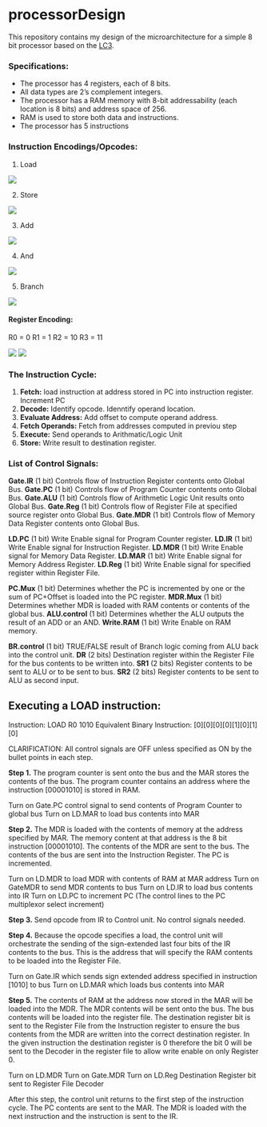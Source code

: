 # processorDesign

This repository contains my design of the microarchitecture for a simple 8 bit processor based on the [LC3][link1].

### Specifications:
* The processor has 4 registers, each of 8 bits.
* All data types are 2’s complement integers.
* The processor has a RAM memory with 8-bit addressability (each location is 8 bits)
and address space of 256.
* RAM is used to store both data and instructions.
* The processor has 5 instructions


### Instruction Encodings/Opcodes:
1. Load
<img src="images/load.jpeg">


2. Store
<img src="images/store.jpeg">

3. Add
<img src="images/add.jpeg">

4. And
<img src="images/and.jpeg">

5. Branch
<img src="images/branch.jpeg">

#### Register Encoding: 
R0 = 0
R1 = 1
R2 = 10
R3 = 11

<img src="images/blockDiagram.jpeg">

<img src="images/finiteStateDiagram.jpeg">


### The Instruction Cycle:
1. **Fetch:** load instruction at address stored in PC into instruction register. Increment PC
2. **Decode:** Identify opcode. Idenntify operand location.
3. **Evaluate Address:** Add offset to compute operand address.
4. **Fetch Operands:** Fetch from addresses computed in previou step
5. **Execute:** Send operands to Arithmatic/Logic Unit
6. **Store:** Write result to destination register. 


### List of Control Signals:
**Gate.IR** (1 bit) Controls flow of Instruction Register contents onto Global Bus.
**Gate.PC** (1 bit) Controls flow of Program Counter contents onto Global Bus.
**Gate.ALU** (1 bit) Controls flow of Arithmetic Logic Unit results onto Global Bus.
**Gate.Reg** (1 bit) Controls flow of Register File at specified source register onto Global Bus.
**Gate.MDR** (1 bit) Controls flow of Memory Data Register contents onto Global Bus.

**LD.PC** (1 bit) Write Enable signal for Program Counter register. 
**LD.IR** (1 bit) Write Enable signal for Instruction Register. 
**LD.MDR** (1 bit) Write Enable signal for Memory Data Register.
**LD.MAR** (1 bit) Write Enable signal for Memory Address Register.
**LD.Reg** (1 bit) Write Enable signal for specified register within Register File. 

**PC.Mux** (1 bit) Determines whether the PC is incremented by one or the sum of PC+Offset is loaded into the PC register.
**MDR.Mux** (1 bit) Determines whether MDR is loaded with RAM contents or contents of the global bus.
**ALU.control** (1 bit) Determines whether the ALU outputs the result of an ADD or an AND.
**Write.RAM** (1 bit) Write Enable on RAM memory. 

**BR.control** (1 bit) TRUE/FALSE result of Branch logic coming from ALU back into the control unit.
**DR** (2 bits) Destination register within the Register File for the bus contents to be written into.
**SR1** (2 bits) Register contents to be sent to ALU or to be sent to bus.
**SR2** (2 bits) Register contents to be sent to ALU as second input.


## Executing a LOAD instruction:
Instruction: LOAD R0 1010
Equivalent Binary Instruction: [0][0][0][0][1][0][1][0]

CLARIFICATION: All control signals are OFF unless specified as ON by the bullet points in each step.

**Step 1.** 
The program counter is sent onto the bus and the MAR stores the contents of the bus. The program counter contains an address where the instruction [00001010] is stored in RAM.

Turn on Gate.PC control signal to send contents of Program Counter to global bus
Turn on LD.MAR to load bus contents into MAR

**Step 2.** 
The MDR is loaded with the contents of memory at the address specified by MAR. The memory content at that address is the 8 bit instruction [00001010]. The contents of the MDR are sent to the bus. The contents of the bus are sent into the Instruction Register. The PC is incremented.

Turn on LD.MDR to load MDR with contents of RAM at MAR address
Turn on GateMDR to send MDR contents to bus 
Turn on LD.IR to load bus contents into IR
Turn on LD.PC to increment PC (The control lines to the PC multiplexor select increment)

**Step 3.** 
Send opcode from IR to Control unit. No control signals needed.

**Step 4.**
Because the opcode specifies a load, the control unit will orchestrate the sending of the sign-extended last four bits of the IR contents to the bus. This is the address that will specify the RAM contents to be loaded into the Register File.

Turn on Gate.IR which sends sign extended address specified in instruction [1010] to bus
Turn on LD.MAR which loads bus contents into MAR

**Step 5.** 
The contents of RAM at the address now stored in the MAR will be loaded into the MDR. The MDR contents will be sent onto the bus. The bus contents will be loaded into the register file. The destination register bit is sent to the Register File from the Instruction register to ensure the bus contents from the MDR are written into the correct destination register. In the given instruction the destination register is 0 therefore the bit 0 will be sent to the Decoder in the register file to allow write enable on only Register 0. 

Turn on LD.MDR
Turn on Gate.MDR
Turn on LD.Reg
Destination Register bit sent to Register File Decoder

After this step, the control unit returns to the first step of the instruction cycle. The PC contents are sent to the MAR. The MDR is loaded with the next instruction and the instruction is sent to the IR. 


[link1]: https://github.com/chiragsakhuja/lc3tools
